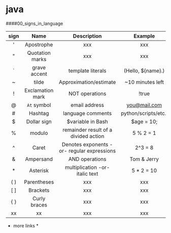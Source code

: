 <a name="topage"></a>

# java 

####00_signs_in_language

| sign | Name | Description | Example | 
| :-: | :-: | :-: | :-: |
| ' | Apostrophe | xxx | xxx |
| " | Quotation marks | xxx | xxx |
| ` | grave accent  | template literals | (Hello, ${name}.) |
| ~ | tilde | Approximation/estimate | ~10 minutes left |
| ! | Exclamation mark | NOT operations | !true |
| @ | `At` symbol | email address | you@mail.com |
| # | Hashtag | language comments | python/scripts/etc.. |
| $ | Dollar sign | $variable in Bash | $age = 10; |
| % | modulo | remainder result of a divided action | 5 % 2 = 1 |
| ^ | Caret | Denotes exponents -or- regular expressions| 2^3 = 8 |
| & | Ampersand | AND operations | Tom & Jerry |
| * | Asterisk | multiplication -or- italic text | 5 * 2 = 10 |
| ( ) | Parentheses | xxx | xxx |
| [ ] | Brackets | xxx | xxx |
| { } | Curly braces | xxx | xxx |
| xx | xx | xxx | xxx |

* more links
    * 
